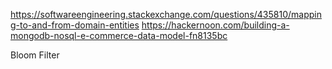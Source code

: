https://softwareengineering.stackexchange.com/questions/435810/mapping-to-and-from-domain-entities
https://hackernoon.com/building-a-mongodb-nosql-e-commerce-data-model-fn8135bc

Bloom Filter